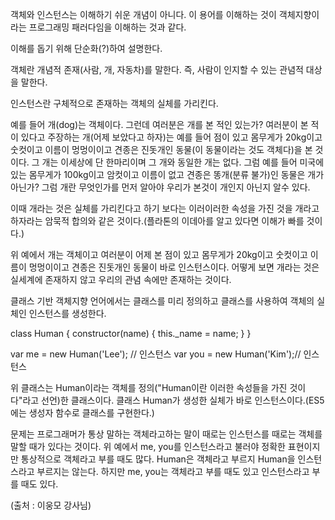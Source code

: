 객체와 인스턴스는 이해하기 쉬운 개념이 아니다. 이 용어를 이해하는 것이 객체지향이라는 프로그래밍 패러다임을 이해하는 것과 같다. 

이해를 돕기 위해 단순화(?)하여 설명한다.

객체란 개념적 존재(사람, 개, 자동차)를 말한다. 즉, 사람이 인지할 수 있는 관념적 대상을 말한다.

인스턴스란 구체적으로 존재하는 객체의 실체를 가리킨다.

예를 들어 개(dog)는 객체이다. 그런데 여러분은 개를 본 적인 있는가? 여러분이 본 적이 있다고 주장하는 개(어제 보았다고 하자)는 예를 들어 점이 있고 몸무게가 20kg이고 숫컷이고 이름이 멍멍이이고 견종은 진돗개인 동물(이 동물이라는 것도 객체다)을 본 것이다. 그 개는 이세상에 단 한마리이며 그 개와 동일한 개는 없다. 그럼 예를 들어 미국에 있는 몸무게가 100kg이고 암컷이고 이름이 없고 견종은 똥개(분류 불가)인 동물은 개가 아닌가? 그럼 개란 무엇인가를 먼저 알아야 우리가 본것이 개인지 아닌지 알수 있다. 

이때 개라는 것은 실체를 가리킨다고 하기 보다는 이러이러한 속성을 가진 것을 개라고 하자라는 암묵적 합의와 같은 것이다.(플라톤의 이데아를 알고 있다면 이해가 빠를 것이다.)

위 예에서 개는 객체이고 여러분이 어제 본 점이 있고 몸무게가 20kg이고 숫컷이고 이름이 멍멍이이고 견종은 진돗개인 동물이 바로 인스턴스이다. 어떻게 보면 개라는 것은 실세계에 존재하지 않고 우리의 관념 속에만 존재하는 것이다.

클래스 기반 객체지향 언어에서는 클래스를 미리 정의하고 클래스를 사용하여 객체의 실체인 인스턴스를 생성한다.

class Human {
    constructor(name) {
        this._name = name;
    }
}

var me = new Human('Lee'); // 인스턴스
var you = new Human('Kim');// 인스턴스

위 클래스는 Human이라는 객체를 정의("Human이란 이러한 속성들을 가진 것이다"라고 선언)한 클래스이다. 클래스 Human가 생성한 실체가 바로 인스턴스이다.(ES5에는 생성자 함수로 클래스를 구현한다.) 

문제는 프로그래머가 통상 말하는 객체라고하는 말이 때로는 인스턴스를 때로는 객체를 말할 때가 있다는 것이다. 위 예에서 me, you를 인스턴스라고 불러야 정확한 표현이지만 통상적으로 객체라고 부를 때도 많다. Human은 객체라고 부르지 Human을 인스턴스라고 부르지는 않는다. 하지만 me, you는 객체라고 부를 때도 있고 인스턴스라고 부를 때도 있다.

(출처 : 이웅모 강사님)